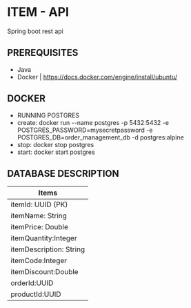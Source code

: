 # ITEM - API
Spring boot rest api

## PREREQUISITES
- Java
- Docker | https://docs.docker.com/engine/install/ubuntu/ 

## DOCKER
- RUNNING POSTGRES
- create:
docker run --name postgres -p 5432:5432 -e POSTGRES_PASSWORD=mysecretpassword -e POSTGRES_DB=order_management_db -d postgres:alpine
- stop:
docker stop postgres
- start:
docker start postgres

## DATABASE DESCRIPTION

|       Items           |
|--------------------   |
|itemId: UUID (PK)      |
|itemName: String       |
|itemPrice: Double      |
|itemQuantity:Integer   |
|itemDescription: String|
|itemCode:Integer       |         
|itemDiscount:Double    |                
|orderId:UUID           |    
|productId:UUID         |    
